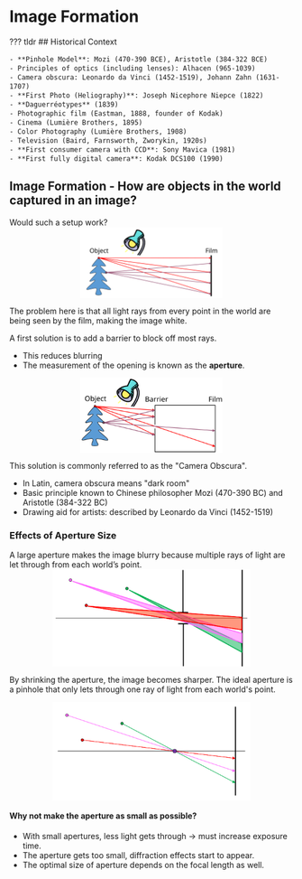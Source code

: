 # Image Formation

??? tldr
    ## Historical Context

    - **Pinhole Model**: Mozi (470-390 BCE), Aristotle (384-322 BCE)
    - Principles of optics (including lenses): Alhacen (965-1039)
    - Camera obscura: Leonardo da Vinci (1452-1519), Johann Zahn (1631-1707)
    - **First Photo (Heliography)**: Joseph Nicephore Niepce (1822)
    - **Daguerréotypes** (1839)
    - Photographic film (Eastman, 1888, founder of Kodak)
    - Cinema (Lumière Brothers, 1895)
    - Color Photography (Lumière Brothers, 1908)
    - Television (Baird, Farnsworth, Zworykin, 1920s)
    - **First consumer camera with CCD**: Sony Mavica (1981)
    - **First fully digital camera**: Kodak DCS100 (1990)

## Image Formation - How are objects in the world captured in an image?
Would such a setup work?
<img 
style="display: block; 
        margin-left: auto;
        margin-right: auto;
        width: 50%;"
src="../../img/p78.svg">
</img>

The problem here is that all light rays from every point in the world are being seen by the film, making the image white.

A first solution is to add a barrier to block off most rays.

- This reduces blurring
- The measurement of the opening is known as the **aperture**.

<img 
style="display: block; 
        margin-left: auto;
        margin-right: auto;
        width: 50%;"
src="../../img/p79.svg">
</img>

This solution is commonly referred to as the "Camera Obscura".

- In Latin, camera obscura means "dark room"
- Basic principle known to Chinese philosopher Mozi (470-390 BC) and Aristotle (384-322 BC)
- Drawing aid for artists: described by Leonardo da Vinci (1452-1519)

### Effects of Aperture Size
A large aperture makes the image blurry because multiple rays of light are let through from each world’s point.
<img 
style="display: block; 
        margin-left: auto;
        margin-right: auto;
        width: 70%;"
src="../../img/p82.svg">
</img>

By shrinking the aperture, the image becomes sharper. The ideal aperture is a pinhole that only lets through one ray of light from each world's point.

<img 
style="display: block; 
        margin-left: auto;
        margin-right: auto;
        width: 70%;"
src="../../img/p83.svg">
</img>

#### Why not make the aperture as small as possible?

- With small apertures, less light gets through &#8594; must increase exposure time.
- The aperture gets too small, diffraction effects start to appear.
- The optimal size of aperture depends on the focal length as well.